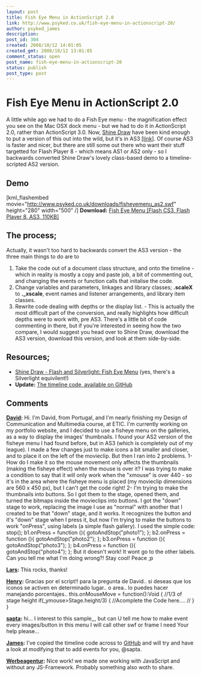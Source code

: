 ```yaml
---
layout: post
title: Fish Eye Menu in ActionScript 2.0
link: http://www.psyked.co.uk/fish-eye-menu-in-actionscript-20/
author: psyked_james
description: 
post_id: 304
created: 2008/10/12 14:01:05
created_gmt: 2008/10/12 13:01:05
comment_status: open
post_name: fish-eye-menu-in-actionscript-20
status: publish
post_type: post
---
```


# Fish Eye Menu in ActionScript 2.0

A little while ago we had to do a Fish Eye menu - the magnification effect you see on the Mac OSX dock menu - but we had to do it in ActionScript 2.0, rather than ActionScript 3.0. Now, [Shine Draw](http://www.shinedraw.com/) have been kind enough to put a version of this out into the wild, but it's in AS3 [[link]](http://www.shinedraw.com/animation-effect/flash-and-silverlight-fish-eye-menu/). Of course AS3 is faster and nicer, but there are still some out there who want their stuff targetted for Flash Player 8 - which means AS1 or AS2 only - so I backwards converted Shine Draw's lovely class-based demo to a timeline-scripted AS2 version. 

## Demo

[kml_flashembed movie="http://www.psyked.co.uk/downloads/fisheyemenu_as2.swf" height="280" width="500" /] **Download:** [Fish Eye Menu [Flash CS3, Flash Player 8, AS3, 110KB]](/wp-content/uploads/2008/10/fisheyemenu_as2.zip)

## The process;

Actually, it wasn't too hard to backwards convert the AS3 version - the three main things to do are to 

  1. Take the code out of a document class structure, and onto the timeline - which in reality is mostly a copy and paste job, a bit of commenting out, and changing the events or function calls that initalise the code.
  2. Change variables and parameters, linkages and library classes; **.scaleX** to **._xscale**, event names and listener arrangements, and library item classes.
  3. Rewrite code dealing with depths or the display list. - This is actually the most difficult part of the conversion, and really highlights how difficult depths were to work with, pre AS3.
There's a little bit of code commenting in there, but if you're interested in seeing how the two compare, I would suggest you head over to Shine Draw, download the AS3 version, download this version, and look at them side-by-side. 

## Resources;

  * [Shine Draw - Flash and Silverlight: Fish Eye Menu](http://www.shinedraw.com/animation-effect/flash-and-silverlight-fish-eye-menu/) (yes, there's a Silverlight equivilent!)
  * **Update:** [The timeline code, available on GitHub](http://gist.github.com/518634)

## Comments

**[David](#440 "2009-02-04 17:13:58"):** Hi. I'm David, from Portugal, and I'm nearly finishing my Design of Communication and Multimedia course, at ETIC. I'm currently working on my portfolio website, and I decided to use a fisheye menu on the galleries, as a way to display the images' thumbnails. I found your AS2 version of the fisheye menu I had found before, but in AS3 (which is completely out of my league). I made a few changes just to make icons a bit smaller and closer, and to place it on the left of the movieclip. But then I ran into 2 problems. 1- How do I make it so the mouse movement only affects the thumbnails (making the fisheye effect) when the mouse is over it? I was trying to make a condition to say that it will only work when the "xmouse" is over 440 - so it's in the area where the fisheye menu is placed (my movieclip dimensions are 560 x 450 px), but I can't get the code right! 2- I'm trying to make the thumbnails into buttons. So I got them to the stage, opened them, and turned the bitmaps inside the movieclips into buttons. I got the "down" stage to work, replacing the image I use as "normal" with another that I created to be that "down" stage, and it works. It recognizes the button and it's "down" stage when I press it, but now I'm trying to make the buttons to work "onPress", using labels (a simple flash gallery). I used the simple code: stop(); b1.onPress = function (){ gotoAndStop("photo1"); }; b2.onPress = function (){ gotoAndStop("photo2"); }; b3.onPress = function (){ gotoAndStop("photo3"); }; b4.onPress = function (){ gotoAndStop("photo4"); }; But it doesn't work! It wont go to the other labels. Can you tell me what I'm doing wrong?! Stay cool! Peace ;p

**[Lars](#441 "2009-06-21 13:20:21"):** This rocks, thanks!

**[Henry](#442 "2010-07-08 16:42:23"):** Gracias por el script!! para la pregunta de David.. si deseas que los iconos se activen en determinado lugar.. o area.. lo puedes hacer manejando porcentajes.. this.onMouseMove = function():Void { //1/3 of stage height if(_ymouse>Stage.height/3) { //Acomplete the Code here.... // } }

**[sapta](#443 "2010-08-11 07:49:42"):** hi... I interest to this sample,,, but can U tell me how to make event every images/button in this menu I will call other swf or frame I need Your help please...

**[James](#444 "2010-08-11 08:37:00"):** I've copied the timeline code across to [GitHub](http://gist.github.com/518634) and will try and have a look at modifying that to add events for you, @sapta.

**[Werbeagentur](#445 "2010-10-02 21:18:20"):** Nice work! we made one working with JavaScript and without any JS-Framework. Probably something also woth to share.

